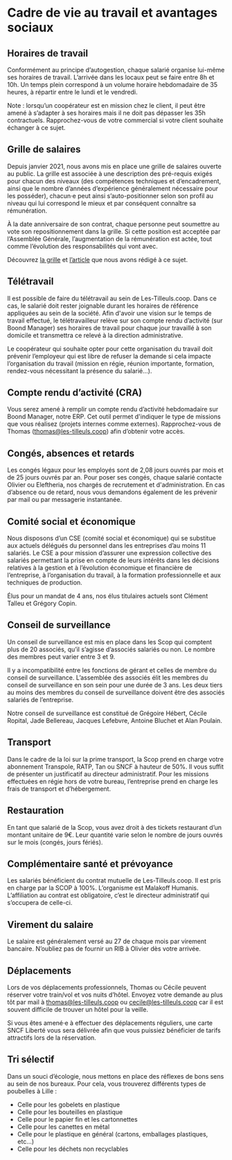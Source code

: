 # Cadre de vie au travail et avantages sociaux

## Horaires de travail

Conformément au principe d’autogestion, chaque salarié organise lui-même ses horaires de travail. L’arrivée dans les locaux peut se faire entre 8h et 10h. Un temps plein correspond à un volume horaire hebdomadaire de 35 heures, à répartir entre le lundi et le vendredi.

Note : lorsqu’un coopérateur est en mission chez le client, il peut être amené à s’adapter à ses horaires mais il ne doit pas dépasser les 35h contractuels. Rapprochez-vous de votre commercial si votre client souhaite échanger à ce sujet. 

## Grille de salaires

Depuis janvier 2021, nous avons mis en place une grille de salaires ouverte au public. La grille est associée à une description des pré-requis exigés pour chacun des niveaux (des compétences techniques et d’encadrement, ainsi que le nombre d’années d’expérience généralement nécessaire pour les posséder), chacun·e peut ainsi s’auto-positionner selon son profil au niveau qui lui correspond le mieux et par conséquent connaître sa rémunération.

À la date anniversaire de son contrat, chaque personne peut soumettre au vote son repositionnement dans la grille. Si cette position est acceptée par l’Assemblée Générale, l’augmentation de la rémunération est actée, tout comme l’évolution des responsabilités qui vont avec.

Découvrez [la grille](../titles/README.md) et [l’article](https://les-tilleuls.coop/fr/blog/article/grille-salariale-a-vote) que nous avons rédigé à ce sujet.

## Télétravail

Il est possible de faire du télétravail au sein de Les-Tilleuls.coop. Dans ce cas, le salarié doit rester joignable durant les horaires de référence appliquées au sein de la société. Afin d'avoir une vision sur le temps de travail effectué, le télétravailleur relève sur son compte rendu d’activité (sur Boond Manager) ses horaires de travail pour chaque jour travaillé à son domicile et transmettra ce relevé à la direction administrative.

Le coopérateur qui souhaite opter pour cette organisation du travail doit prévenir l’employeur qui est libre de refuser la demande si cela impacte l’organisation du travail (mission en régie, réunion importante, formation, rendez-vous nécessitant la présence du salarié...). 

## Compte rendu d’activité (CRA)

Vous serez amené à remplir un compte rendu d’activité hebdomadaire sur Boond Manager, notre ERP. Cet outil permet d'indiquer le type de missions que vous réalisez (projets internes comme externes). Rapprochez-vous de Thomas (thomas@les-tilleuls.coop) afin d’obtenir votre accès.

## Congés, absences et retards

Les congés légaux pour les employés sont de 2,08 jours ouvrés par mois et de 25 jours ouvrés par an. Pour poser ses congés, chaque salarié contacte Olivier ou Eleftheria, nos chargés de recrutement et d'administration. En cas d’absence ou de retard, nous vous demandons également de les prévenir par mail ou par messagerie instantanée.

## Comité social et économique

Nous disposons d’un CSE (comité social et économique) qui se substitue aux actuels délégués du personnel dans les entreprises d’au moins 11 salariés. Le CSE a pour mission d’assurer une expression collective des salariés permettant la prise en compte de leurs intérêts dans les décisions relatives à la gestion et à l’évolution économique et financière de l’entreprise, à l’organisation du travail, à la formation professionnelle et aux techniques de production.

Élus pour un mandat de 4 ans, nos élus titulaires actuels sont Clément Talleu et Grégory Copin.

## Conseil de surveillance

Un conseil de surveillance est mis en place dans les Scop qui comptent plus de 20 associés, qu’il s’agisse d’associés salariés ou non. Le nombre des membres peut varier entre 3 et 9.

Il y a incompatibilité entre les fonctions de gérant et celles de membre du conseil de surveillance. L’assemblée des associés élit les membres du conseil de surveillance en son sein pour une durée de 3 ans. Les deux tiers au moins des membres du conseil de surveillance doivent être des associés salariés de l’entreprise.

Notre conseil de surveillance est constitué de Grégoire Hébert, Cécile Ropital, Jade Bellereau, Jacques Lefebvre, Antoine Bluchet et Alan Poulain.

## Transport

Dans le cadre de la loi sur la prime transport, la Scop prend en charge votre abonnement Transpole, RATP, Tan ou SNCF à hauteur de 50%. Il vous suffit de présenter un justificatif au directeur administratif. Pour les missions effectuées en régie hors de votre bureau, l’entreprise prend en charge les frais de transport et d’hébergement.

## Restauration

En tant que salarié de la Scop, vous avez droit à des tickets restaurant d’un montant unitaire de 9€. Leur quantité varie selon le nombre de jours ouvrés sur le mois (congés, jours fériés).

## Complémentaire santé et prévoyance

Les salariés bénéficient du contrat mutuelle de Les-Tilleuls.coop. Il est pris en charge par la SCOP à 100%. L’organisme est Malakoff Humanis. L’affiliation au contrat est obligatoire, c’est le directeur administratif qui s’occupera de celle-ci.

## Virement du salaire

Le salaire est généralement versé au 27 de chaque mois par virement bancaire. N’oubliez pas de fournir un RIB à Olivier dès votre arrivée.

## Déplacements

Lors de vos déplacements professionnels, Thomas ou Cécile peuvent réserver votre train/vol et vos nuits d’hôtel. Envoyez votre demande au plus tôt par mail à thomas@les-tilleuls.coop ou cecile@les-tilleuls.coop car il est souvent difficile de trouver un hôtel pour la veille.

Si vous êtes amené·e à effectuer des déplacements réguliers, une carte SNCF Liberté vous sera délivrée afin que vous puissiez bénéficier de tarifs attractifs lors de la réservation.

## Tri sélectif

Dans un souci d’écologie, nous mettons en place des réflexes de bons sens au sein de nos bureaux. Pour cela, vous trouverez différents types de poubelles à Lille :

- Celle pour les gobelets en plastique
- Celle pour les bouteilles en plastique
- Celle pour le papier fin et les cartonnettes
- Celle pour les canettes en métal
- Celle pour le plastique en général (cartons, emballages plastiques, etc...)
- Celle pour les déchets non recyclables
